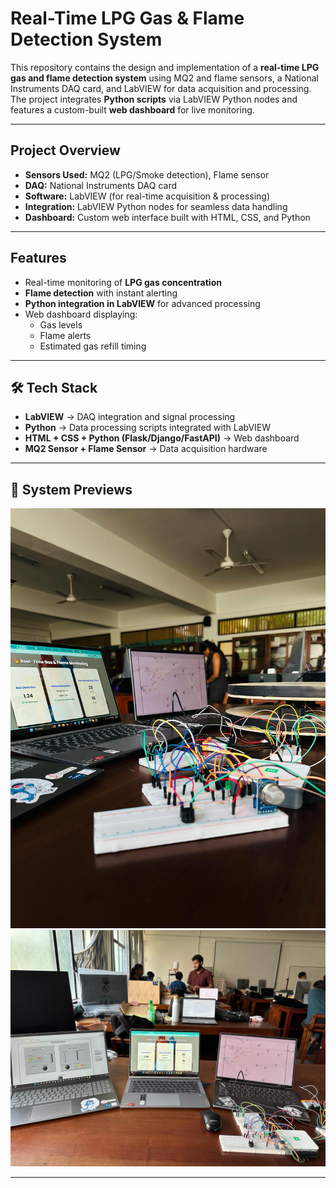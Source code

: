 # Real-Time LPG Gas & Flame Detection System 

This repository contains the design and implementation of a **real-time LPG gas and flame detection system** using MQ2 and flame sensors, a National Instruments DAQ card, and LabVIEW for data acquisition and processing. The project integrates **Python scripts** via LabVIEW Python nodes and features a custom-built **web dashboard** for live monitoring.  

---

## Project Overview
- **Sensors Used:** MQ2 (LPG/Smoke detection), Flame sensor  
- **DAQ:** National Instruments DAQ card  
- **Software:** LabVIEW (for real-time acquisition & processing)  
- **Integration:** LabVIEW Python nodes for seamless data handling  
- **Dashboard:** Custom web interface built with HTML, CSS, and Python  

---

##  Features
- Real-time monitoring of **LPG gas concentration**  
- **Flame detection** with instant alerting  
- **Python integration in LabVIEW** for advanced processing  
- Web dashboard displaying:
  - Gas levels
  - Flame alerts
  - Estimated gas refill timing  

---

## 🛠 Tech Stack
- **LabVIEW** → DAQ integration and signal processing  
- **Python** → Data processing scripts integrated with LabVIEW  
- **HTML + CSS + Python (Flask/Django/FastAPI)** → Web dashboard  
- **MQ2 Sensor + Flame Sensor** → Data acquisition hardware  

---

## 📸 System Previews

![Hardware Setup](gas1.jpg)
![Hardware Setup](gas2.jpg)

---

 
